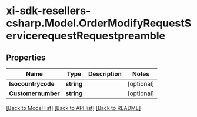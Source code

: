 # xi-sdk-resellers-csharp.Model.OrderModifyRequestServicerequestRequestpreamble

## Properties

Name | Type | Description | Notes
------------ | ------------- | ------------- | -------------
**Isocountrycode** | **string** |  | [optional] 
**Customernumber** | **string** |  | [optional] 

[[Back to Model list]](../README.md#documentation-for-models) [[Back to API list]](../README.md#documentation-for-api-endpoints) [[Back to README]](../README.md)

